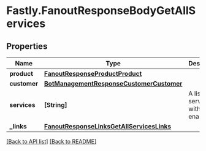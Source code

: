 # Fastly.FanoutResponseBodyGetAllServices

## Properties

Name | Type | Description | Notes
------------ | ------------- | ------------- | -------------
**product** | [**FanoutResponseProductProduct**](FanoutResponseProductProduct.md) |  | [optional] 
**customer** | [**BotManagementResponseCustomerCustomer**](BotManagementResponseCustomerCustomer.md) |  | [optional] 
**services** | **[String]** | A list of services with Fanout enabled. | [optional] 
**_links** | [**FanoutResponseLinksGetAllServicesLinks**](FanoutResponseLinksGetAllServicesLinks.md) |  | [optional] 


[[Back to API list]](../../README.md#endpoints) [[Back to README]](../../README.md)
